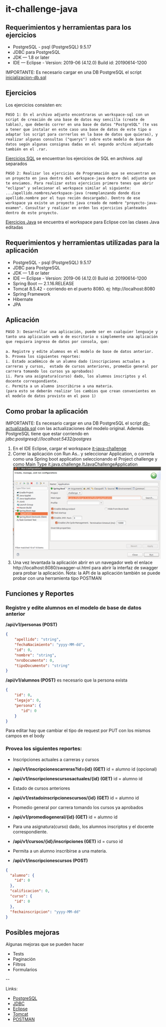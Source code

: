 # it-challenge-java

## Requerimientos y herramientas para los ejercicios

* PostgreSQL - psql (PostgreSQL) 9.5.17
* JDBC para PostgreSQL
* JDK — 1.8 or later 
* IDE — Eclipse - Version: 2019-06 (4.12.0) Build id: 20190614-1200

IMPORTANTE: Es necesario cargar en una DB PostgreSQL el script [inicializacion-db.sql](tecnica.java/workspace-sql/inicializacion-db.sql)

## Ejercicios

Los ejercicios consisten en:

    PASO 1: En el archivo adjunto encontraras un workspace-sql con un script de creación de una base de datos muy sencilla (create de tablas), que deberás correr en una base de datos "PostgreSQL" (te vas a tener que instalar en este caso una base de datos de este tipo o adaptar los script para correrlos en la base de datos que quieras), y realizar algunas consultas ("querys") sobre este modelo de base de datos según algunas consignas dadas en el segundo archivo adjuntado también en el .rar.
[Ejercicios SQL](tecnica.java/workspace-sql) se encuentran los ejercicios de SQL en archivos .sql separados
    
    PASO 2: Realizar los ejercicios de Programación que se encuentran en un proyecto en java dentro del workspace-java dentro del adjunto que te enviamos. Para realizar estos ejercicios primero tenes que abrir "eclipse" y selecionar el workspace similar al siguiente: .../apellido.nombres/workspace-java (reemplanzando donde dice apellido.nombre por el tuyo recién descargado). Dentro de ese workspace ya existe un proyecto java creado de nombre "proyecto-java-examen". Consultar y realizar en orden los ejercicios planteados dentro de este proyecto.
[Ejercicios Java](tecnica.java/workspace-java) se encuentra el workspace para Eclipse con las clases Java editadas

## Requerimientos y herramientas utilizadas para la aplicación

* PostgreSQL - psql (PostgreSQL) 9.5.17
* JDBC para PostgreSQL
* JDK — 1.8 or later 
* IDE — Eclipse - Version: 2019-06 (4.12.0) Build id: 20190614-1200
* Spring Boot — 2.1.16.RELEASE
* Tomcat 8.5.42 - corriendo en el puerto 8080. ej: http://localhost:8080
* Spring Framework
* Hibernate
* JPA

## Aplicación

    PASO 3: Desarrollar una aplicación, puede ser en cualquier lenguaje y tanto una aplicación web o de escritorio o simplemente una aplicación que requiera ingreso de datos por consola, que:

    a. Registre y edite alumnos en el modelo de base de datos anterior.
    b. Provea los siguientes reportes:
    i. Estado académico de un alumno dado (inscripciones actuales a carreras y cursos,  estado de cursos anteriores, promedio general por carrera tomando los cursos ya aprobados)
    ii. Para una asignatura(curso) dado, los alumnos inscriptos y el docente correspondiente.
    c. Permita a un alumno inscribirse a una materia.
    (para esto se deberán realizar los cambios que crean convenientes en el modelo de datos provisto en el paso 1)

## Como probar la aplicación

IMPORTANTE: Es necesario cargar en una DB PostgreSQL el script [db-actualizada.sql](db-actualizada.sql) con las actualizaciones del modelo original. Además PostgreSQL tiene que estar corriendo en *jdbc:postgresql://localhost:5432/postgres*

1. En el IDE Eclipse, cargar el workspace [it-java-challenge](it-java-challenge)
2. Correr la aplicación con Run As.. y seleccionar Application, o correrla como una Spring boot application seleccionando el Project challenge y como Main Type it.java.challenge.ItJavaChallengeApplication
![Run Config](it-java-challenge/runconfig.png?raw=true "Run Config")
3. Una vez levantada la aplicación abrir en un navegador web el enlace http://localhost:8080/swagger-ui.html para abrir la interfaz de swagger para probar la aplicación. 
   Nota: la API de la aplicación también se puede probar con una herramienta tipo POSTMAN

## Funciones y Reportes

### Registre y edite alumnos en el modelo de base de datos anterior


**/api/v1/personas (POST)**
```json
{
    "apellido": "string",
    "fechaNacimiento": "yyyy-MM-dd",
    "id": 0,
    "nombre": "string",
    "nroDocumento": 0,
    "tipoDocumento": "string"
}
```


**/api/v1/alumnos (POST)** es necesario que la persona exista
```json
{
    "id": 0,
    "legajo": 0,
    "persona": {
       "id": 0
    }
}
```
Para editar hay que cambiar el tipo de request por PUT con los mismos campos en el body

### Provea los siguientes reportes:
- Inscripciones actuales a carreras y cursos

- **/api/v1/inscripcionescarreras?id={id} (GET)** id = alumno id (opcional)
- **/api/v1/inscripcionescursosactuales/{id} (GET)** id = alumno id

- Estado de cursos anteriores

- **/api/v1/estadoinscripcionescursos/{id} (GET)** id = alumno id

- Promedio general por carrera tomando los cursos ya aprobados

- **/api/v1/promediogeneral/{id} (GET)** id = alumno id

- Para una asignatura(curso) dado, los alumnos inscriptos y el docente correspondiente.

- **/api/v1/cursos/{id}/inscripciones (GET)** id = curso id

- Permita a un alumno inscribirse a una materia.

- **/api/v1/inscripcionescursos (POST)**
```json
{
  "alumno": {
    "id": 0
  },
  "calificacion": 0,
  "curso": {
    "id": 0
  },
  "fechainscripcion": "yyyy-MM-dd"
}
```

## Posibles mejoras

Algunas mejoras que se pueden hacer 

- Tests
- Paginación
- Filtros
- Formularios

--

Links:

- [PostgreSQL](https://www.digitalocean.com/community/tutorials/como-instalar-y-utilizar-postgresql-en-ubuntu-16-04-es)
- [JDBC](https://jdbc.postgresql.org/download.html)
- [Eclipse](https://websiteforstudents.com/how-to-install-eclipse-oxygen-ide-on-ubuntu-167-04-17-10-18-04/)
- [Tomcat](https://www.digitalocean.com/community/tutorials/how-to-install-apache-tomcat-8-on-ubuntu-16-04)
- [POSTMAN](https://www.getpostman.com/)

